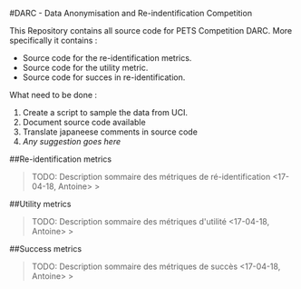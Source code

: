 #DARC - Data Anonymisation and Re-indentification Competition

This Repository contains all source code for PETS Competition DARC. More
specifically it contains :
  - Source code for the re-identification metrics.
  - Source code for the utility metric.
  - Source code for succes in re-identification.

What need to be done :
  1. Create a script to sample the data from UCI.
  2. Document source code available
  3. Translate japaneese comments in source code
  4. *Any suggestion goes here*

##Re-identification metrics

>  TODO: Description sommaire des métriques de ré-identification <17-04-18, Antoine> >

##Utility metrics

>  TODO: Description sommaire des métriques d'utilité <17-04-18, Antoine> >

##Success metrics

>  TODO: Description sommaire des métriques de succès <17-04-18, Antoine> >
